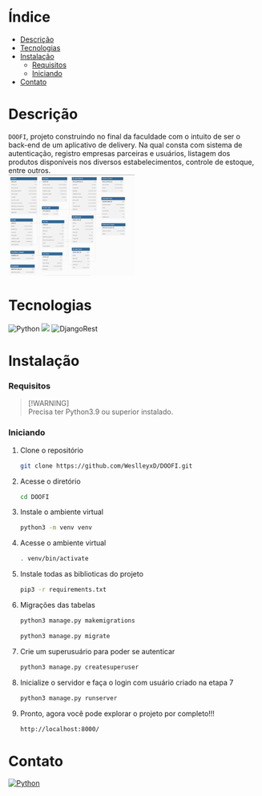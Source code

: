 # Índice
- [Descrição](#descrição)
- [Tecnologias](#tecnologias)
- [Instalação](#instalação)
  - [Requisitos](#requisitos)
  - [Iniciando](#iniciando)
- [Contato](#contato)


# Descrição
`DOOFI`, projeto construindo no final da faculdade com o intuito de ser o back-end de um aplicativo de delivery. Na qual consta com sistema de autenticação, registro empresas parceiras e usuários, listagem dos produtos disponíveis nos diversos estabelecimentos, controle de estoque, entre outros. <br>
<img src="image.png" width="50%">


# Tecnologias
  <div style="display: inline-block">
    <img src="https://img.shields.io/badge/python-3670A0?style=for-the-badge&logo=python&logoColor=ffdd54" alt="Python">
    <img src="https://img.shields.io/badge/Django-092E20?style=for-the-badge&logo=django&logoColor=green">
    <img src="https://img.shields.io/badge/django%20rest-ff1709?style=for-the-badge&logo=django&logoColor=white" alt="DjangoRest">
  </div>


# Instalação
  ### Requisitos
  > [!WARNING]\
  > Precisa ter Python3.9 ou superior instalado.
  
  ### Iniciando
  
  1. Clone o repositório
     ```sh
     git clone https://github.com/WeslleyxD/DOOFI.git
     ```
  2. Acesse o diretório
     ```sh
     cd DOOFI
     ```
  3. Instale o ambiente virtual
     ```sh
     python3 -m venv venv
     ```
  4. Acesse o ambiente virtual
     ```sh
     . venv/bin/activate
     ```
  5. Instale todas as biblioticas do projeto
     ```sh
     pip3 -r requirements.txt
     ```
  6. Migrações das tabelas
     ```sh
     python3 manage.py makemigrations
     ```
     ```sh
     python3 manage.py migrate
     ```
  7. Crie um superusuário para poder se autenticar
     ```sh
     python3 manage.py createsuperuser
     ```
  8. Inicialize o servidor e faça o login com usuário criado na etapa 7
     ```sh
     python3 manage.py runserver
     ```
  9. Pronto, agora você pode explorar o projeto por completo!!!
     ```sh
     http://localhost:8000/
     ```


# Contato
  <div style="display: inline-block">
    <a href="www.linkedin.com/in/weslley-pablo" target="_blank"><img src="https://img.shields.io/badge/LinkedIn-0077B5?style=for-the-badge&logo=linkedin&logoColor=white" alt="Python"></a>
  </div>
